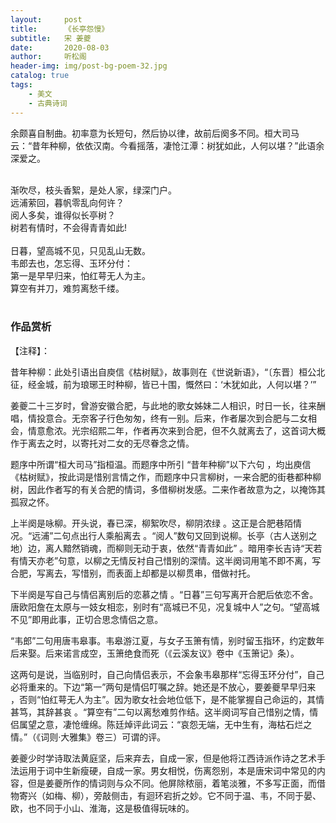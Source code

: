 ```yaml
---
layout:     post
title:      《长亭怨慢》
subtitle:   宋 姜夔
date:       2020-08-03
author:     听松阁
header-img: img/post-bg-poem-32.jpg
catalog: true
tags:
    - 美文
    - 古典诗词
---
```



余颇喜自制曲。初率意为长短句，然后协以律，故前后阕多不同。桓大司马云：“昔年种柳，依依汉南。今看摇落，凄怆江潭：树犹如此，人何以堪？”此语余深爱之。

<br>
渐吹尽，枝头香絮，是处人家，绿深门户。<br>
远浦萦回，暮帆零乱向何许？<br>
阅人多矣，谁得似长亭树？<br>
树若有情时，不会得青青如此!<br>
<br>
日暮，望高城不见，只见乱山无数。<br>
韦郎去也，怎忘得、玉环分付：<br>
第一是早早归来，怕红萼无人为主。<br>
算空有并刀，难剪离愁千缕。<br>
<br>
  
### 作品赏析
【注释】：

昔年种柳：此处引语出自庾信《枯树赋》，故事则在《世说新语》，“〔东晋〕桓公北征，经金城，前为琅琊王时种柳，皆已十围，慨然曰：‘木犹如此，人何以堪？’”

姜夔二十三岁时，曾游安徽合肥，与此地的歌女姊妹二人相识，时日一长，往来酬唱，情投意合。无奈客子行色匆匆，终有一别。后来，作者屡次到合肥与二女相会，情意愈浓。光宗绍熙二年，作者再次来到合肥，但不久就离去了，这首词大概作于离去之时，以寄托对二女的无尽眷念之情。

题序中所谓“桓大司马”指桓温。而题序中所引 “昔年种柳”以下六句 ，均出庾信《枯树赋》，按此词是惜别言情之作，而题序中只言柳树，一来合肥的街巷都种柳树，因此作者写的有关合肥的情词，多借柳树发感。二来作者故意为之，以掩饰其孤寂之怀。

上半阕是咏柳。开头说，春已深，柳絮吹尽，柳阴浓绿 。这正是合肥巷陌情况。“远浦”二句点出行人乘船离去 。“阅人”数句又回到说柳。长亭（古人送别之地）边，离人黯然销魂，而柳则无动于衷，依然“青青如此” 。暗用李长吉诗“天若有情天亦老”句意，以柳之无情反衬自己惜别的深情。这半阕词用笔不即不离，写合肥，写离去，写惜别，而表面上却都是以柳贯串，借做衬托。

下半阕是写自己与情侣离别后的恋慕之情 。“日暮”三句写离开合肥后依恋不舍。唐欧阳詹在太原与一妓女相恋，别时有“高城已不见，况复城中人”之句。“望高城不见”即用此事，正切合思念情侣之意。

“韦郎”二句用唐韦皋事。韦皋游江夏，与女子玉箫有情，别时留玉指环，约定数年后来娶。后来诺言成空，玉箫绝食而死（《云溪友议》卷中《玉箫记》条）。

这两句是说，当临别时，自己向情侣表示，不会象韦皋那样“忘得玉环分付”，自己必将重来的。下边“第一”两句是情侣叮嘱之辞。她还是不放心，要姜夔早早归来 ，否则“怕红萼无人为主”。因为歌女社会地位低下，是不能掌握自己命运的，其情甚笃，其辞甚哀 。“算空有”二句以离愁难剪作结。这半阕词写自己惜别之情，情侣属望之意，凄怆缠绵。陈廷焯评此词云：“哀怨无端，无中生有，海枯石烂之情。”（《词则·大雅集》卷三）可谓的评。

姜夔少时学诗取法黄庭坚，后来弃去，自成一家，但是他将江西诗派作诗之艺术手法运用于词中生新瘦硬，自成一家。男女相悦，伤离怨别，本是唐宋词中常见的内容，但是姜夔所作的情词则与众不同。他屏除秾丽，着笔淡雅，不多写正面，而借物寄兴（如梅、柳），旁敲侧击，有迴环宕折之妙。它不同于温、韦，不同于晏、欧，也不同于小山、淮海，这是极值得玩味的。
